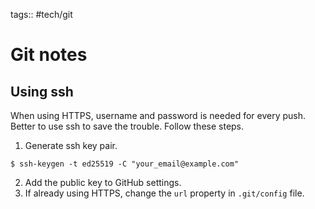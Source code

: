tags:: #tech/git

# Git notes
## Using ssh
When using HTTPS, username and password is needed for every push. Better to use ssh to save the trouble. Follow these steps.

1. Generate ssh key pair.
```shell
$ ssh-keygen -t ed25519 -C "your_email@example.com"
```
2. Add the public key to GitHub settings.
3. If already using HTTPS, change the `url` property in `.git/config` file.
